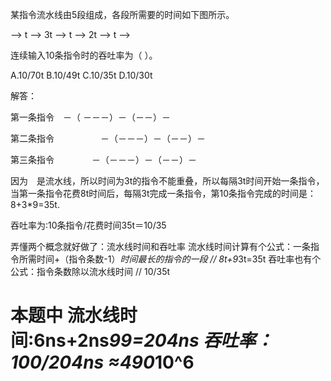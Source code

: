 某指令流水线由5段组成，各段所需要的时间如下图所示。 

--> t --> 3t --> t --> 2t --> t --> 

连续输入10条指令时的吞吐率为（ ）。 

A.10/70t B.10/49t C.10/35t D.10/30t

 

解答：

第一条指令　－（ －－－）－（－－）－

第二条指令　　　　　 －（－－－）－（－－）－

第三条指令                      　　　　－（－－－）－（－－）－

因为　是流水线，所以时间为3t的指令不能重叠，所以每隔3t时间开始一条指令，当第一条指令花费8t时间后，每隔3t完成一条指令，第10条指令完成的时间是：8+3*9=35t.

吞吐率为:10条指令/花费时间35t＝10/35

 

弄懂两个概念就好做了：流水线时间和吞吐率
流水线时间计算有个公式：一条指令所需时间+（指令条数-1）*时间最长的指令的一段 // 8t+9*3t=35t
吞吐率也有个公式：指令条数除以流水线时间 // 10/35t

# 本题中 流水线时间:6ns+2ns*99=204ns 吞吐率：100/204ns ≈490*10^6